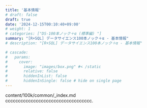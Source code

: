 ```yaml
---
title: '基本情報'
# draft: false
draft: true
date: '2024-12-15T00:10:40+09:00'
# weight: 1
# categories: ["DS-100本ノック＋α (標準編) "]
summary: "[R+SQL] データサイエンス100本ノック＋α - 基本情報"
# description: "[R+SQL] データサイエンス100本ノック＋α - 基本情報"

# cascade:
#   params: 
#     cover:
#       image: "images/box.png" #< /static
#       relative: false
#       hiddenInList: false
#       hiddenInSingle: false # hide on single page
---
```


content/100k/common/_index.md  
cccccccccccccccccccccccccccccccccc.

